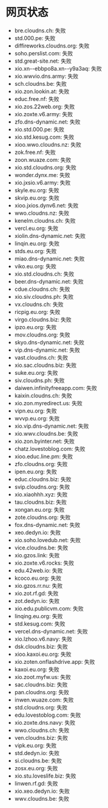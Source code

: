 # 网页状态
- bre.cloudns.ch: 失败
- std.000.pe: 失败
- diffireworks.cloudns.org: 失败
- soho.perslist.com: 失败
- std.great-site.net: 失败
- xio.xn--ebbpo8a.xn--y9a3aq: 失败
- xio.wwvio.dns.army: 失败
- sch.cloudns.be: 失败
- xio.zon.lookin.at: 失败
- educ.free.nf: 失败
- xio.zos.22web.org: 失败
- xio.zoxte.v6.army: 失败
- zfo.dns-dynamic.net: 失败
- xio.std.000.pe: 失败
- xio.std.kesug.com: 失败
- xioo.wwo.cloudns.nz: 失败
- zok.free.nf: 失败
- zoon.wuaze.com: 失败
- xio.std.cloudns.org: 失败
- wonder.dynx.me: 失败
- xio.jxsio.v6.army: 失败
- skyle.eu.org: 失败
- skvip.eu.org: 失败
- xioo.jxios.dynv6.net: 失败
- wwo.cloudns.nz: 失败
- kenelm.cloudns.ch: 失败
- vercl.eu.org: 失败
- xiolin.dns-dynamic.net: 失败
- linqin.eu.org: 失败
- stds.eu.org: 失败
- miao.dns-dynamic.net: 失败
- viko.eu.org: 失败
- xio.std.cloudns.ch: 失败
- beer.dns-dynamic.net: 失败
- cdue.cloudns.ch: 失败
- xio.siv.cloudns.ph: 失败
- vx.cloudns.ch: 失败
- ricpig.eu.org: 失败
- virgo.cloudns.biz: 失败
- ipzo.eu.org: 失败
- mov.cloudns.org: 失败
- skyo.dns-dynamic.net: 失败
- vip.dns-dynamic.net: 失败
- vast.cloudns.ch: 失败
- xio.sac.cloudns.biz: 失败
- suke.eu.org: 失败
- siv.cloudns.ph: 失败
- daiwen.infinityfreeapp.com: 失败
- kaixin.cloudns.ch: 失败
- xio.zon.myredirect.us: 失败
- vipn.eu.org: 失败
- wvvp.eu.org: 失败
- xio.vip.dns-dynamic.net: 失败
- xio.wwv.cloudns.be: 失败
- xio.zon.byinter.net: 失败
- chatz.lovestoblog.com: 失败
- xioo.educ.line.pm: 失败
- zfo.cloudns.org: 失败
- ipen.eu.org: 失败
- educ.cloudns.biz: 失败
- svip.cloudns.org: 失败
- xio.xiaohhh.xyz: 失败
- tau.cloudns.biz: 失败
- xongan.eu.org: 失败
- zote.cloudns.org: 失败
- fox.dns-dynamic.net: 失败
- xeo.dedyn.io: 失败
- xio.soho.lovedub.net: 失败
- vice.cloudns.be: 失败
- xio.gzos.link: 失败
- xio.zoxte.v6.rocks: 失败
- edu.42web.io: 失败
- kcoco.eu.org: 失败
- xio.gzos.rr.nu: 失败
- xio.zot.rf.gd: 失败
- zot.dedyn.io: 失败
- xio.edu.publicvm.com: 失败
- linqing.eu.org: 失败
- std.kesug.com: 失败
- vercel.dns-dynamic.net: 失败
- xio.lzhoo.v6.navy: 失败
- dsk.cloudns.biz: 失败
- xioo.kaxoi.eu.org: 失败
- xio.zoten.onflashdrive.app: 失败
- kaxoi.eu.org: 失败
- xio.zoot.myfw.us: 失败
- sac.cloudns.biz: 失败
- pan.cloudns.org: 失败
- inwen.wuaze.com: 失败
- std.cloudns.org: 失败
- edu.lovestoblog.com: 失败
- xio.zoxte.dns.navy: 失败
- wwo.cloudns.ch: 失败
- ven.cloudns.biz: 失败
- vipk.eu.org: 失败
- std.dedyn.io: 失败
- si.cloudns.be: 失败
- zosx.eu.org: 失败
- xio.stu.loveslife.biz: 失败
- linwen.rf.gd: 失败
- xio.xeo.dedyn.io: 失败
- wwv.cloudns.be: 失败
